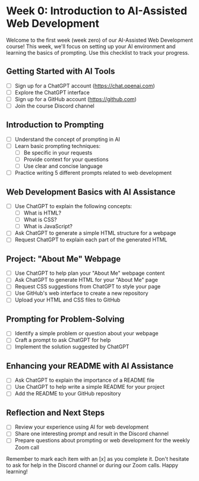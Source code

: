 # Week 0: Introduction to AI-Assisted Web Development

Welcome to the first week (week zero) of our AI-Assisted Web Development course! This week, we'll focus on setting up your AI environment and learning the basics of prompting. Use this checklist to track your progress.

## Getting Started with AI Tools
- [ ] Sign up for a ChatGPT account (https://chat.openai.com)
- [ ] Explore the ChatGPT interface
- [ ] Sign up for a GitHub account (https://github.com)
- [ ] Join the course Discord channel

## Introduction to Prompting
- [ ] Understand the concept of prompting in AI
- [ ] Learn basic prompting techniques:
  - [ ] Be specific in your requests
  - [ ] Provide context for your questions
  - [ ] Use clear and concise language
- [ ] Practice writing 5 different prompts related to web development

## Web Development Basics with AI Assistance
- [ ] Use ChatGPT to explain the following concepts:
  - [ ] What is HTML?
  - [ ] What is CSS?
  - [ ] What is JavaScript?
- [ ] Ask ChatGPT to generate a simple HTML structure for a webpage
- [ ] Request ChatGPT to explain each part of the generated HTML

## Project: "About Me" Webpage
- [ ] Use ChatGPT to help plan your "About Me" webpage content
- [ ] Ask ChatGPT to generate HTML for your "About Me" page
- [ ] Request CSS suggestions from ChatGPT to style your page
- [ ] Use GitHub's web interface to create a new repository
- [ ] Upload your HTML and CSS files to GitHub

## Prompting for Problem-Solving
- [ ] Identify a simple problem or question about your webpage
- [ ] Craft a prompt to ask ChatGPT for help
- [ ] Implement the solution suggested by ChatGPT

## Enhancing your README with AI Assistance
- [ ] Ask ChatGPT to explain the importance of a README file
- [ ] Use ChatGPT to help write a simple README for your project
- [ ] Add the README to your GitHub repository

## Reflection and Next Steps
- [ ] Review your experience using AI for web development
- [ ] Share one interesting prompt and result in the Discord channel
- [ ] Prepare questions about prompting or web development for the weekly Zoom call

Remember to mark each item with an [x] as you complete it. Don't hesitate to ask for help in the Discord channel or during our Zoom calls. Happy learning!